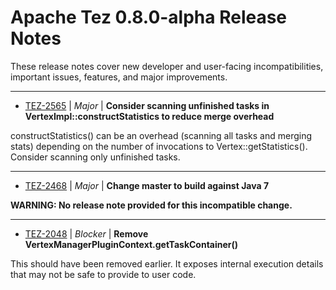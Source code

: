 
<!---
# Licensed to the Apache Software Foundation (ASF) under one
# or more contributor license agreements.  See the NOTICE file
# distributed with this work for additional information
# regarding copyright ownership.  The ASF licenses this file
# to you under the Apache License, Version 2.0 (the
# "License"); you may not use this file except in compliance
# with the License.  You may obtain a copy of the License at
#
#     http://www.apache.org/licenses/LICENSE-2.0
#
# Unless required by applicable law or agreed to in writing, software
# distributed under the License is distributed on an "AS IS" BASIS,
# WITHOUT WARRANTIES OR CONDITIONS OF ANY KIND, either express or implied.
# See the License for the specific language governing permissions and
# limitations under the License.
-->
# Apache Tez  0.8.0-alpha Release Notes

These release notes cover new developer and user-facing incompatibilities, important issues, features, and major improvements.


---

* [TEZ-2565](https://issues.apache.org/jira/browse/TEZ-2565) | *Major* | **Consider scanning unfinished tasks in VertexImpl::constructStatistics to reduce merge overhead**

constructStatistics() can be an overhead (scanning all tasks and merging stats) depending on the number of invocations to Vertex::getStatistics().  Consider scanning only unfinished tasks.


---

* [TEZ-2468](https://issues.apache.org/jira/browse/TEZ-2468) | *Major* | **Change master to build against Java 7**

**WARNING: No release note provided for this incompatible change.**


---

* [TEZ-2048](https://issues.apache.org/jira/browse/TEZ-2048) | *Blocker* | **Remove VertexManagerPluginContext.getTaskContainer()**

This should have been removed earlier. It exposes internal execution details that may not be safe to provide to user code.



